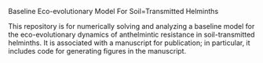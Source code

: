 Baseline Eco-evolutionary Model For Soil=Transmitted Helminths

This repository is for numerically solving and analyzing a baseline model for the eco-evolutionary dynamics of anthelmintic resistance in soil-transmitted helminths.  It is associated with a manuscript for publication; in particular, it includes code for generating figures in the manuscript.

